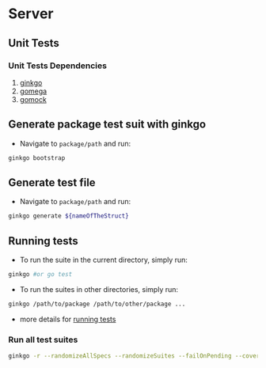 # Server

## Unit Tests
### Unit Tests Dependencies
1. [ginkgo](https://github.com/onsi/ginkgo)
2. [gomega](https://github.com/onsi/gomega)
3. [gomock](https://github.com/golang/mock)

## Generate package test suit with ginkgo
- Navigate to `package/path` and run:

```bash
ginkgo bootstrap
```

## Generate test file
- Navigate to `package/path` and run:

```bash
ginkgo generate ${nameOfTheStruct}
```

## Running tests
- To run the suite in the current directory, simply run:

```bash
ginkgo #or go test
```

- To run the suites in other directories, simply run:

```bash
ginkgo /path/to/package /path/to/other/package ...
```

- more details for [running tests](https://onsi.github.io/ginkgo/#running-tests)

### Run all test suites

```bash
ginkgo -r --randomizeAllSpecs --randomizeSuites --failOnPending --cover --trace --race --progress
```
